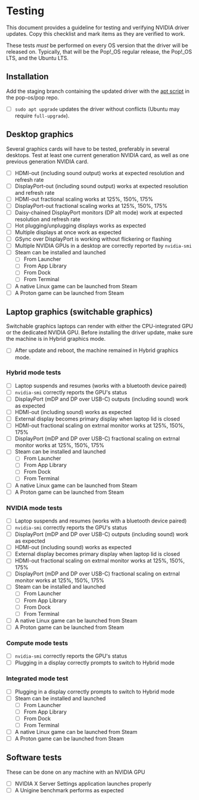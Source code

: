 # Testing
This document provides a guideline for testing and verifying NVIDIA driver updates. Copy this checklist and mark items as they are verified to work.

These tests _must_ be performed on every OS version that the driver will be released on. Typically, that will be the Pop!\_OS regular release, the Pop!\_OS LTS, and the Ubuntu LTS.

## Installation

Add the staging branch containing the updated driver with the [apt script](https://github.com/pop-os/pop/blob/master/scripts/apt) in the pop-os/pop repo.

- [ ] `sudo apt upgrade` updates the driver without conflicts (Ubuntu may require `full-upgrade`).

## Desktop graphics

Several graphics cards will have to be tested, preferably in several desktops. Test at least one current generation NVIDIA card, as well as one previous generation NVIDIA card.

- [ ] HDMI-out (including sound output) works at expected resolution and refresh rate
- [ ] DisplayPort-out (including sound output) works at expected resolution and refresh rate
- [ ] HDMI-out fractional scaling works at 125%, 150%, 175%
- [ ] DisplayPort-out fractional scaling works at 125%, 150%, 175%
- [ ] Daisy-chained DisplayPort monitors (DP alt mode) work at expected resolution and refresh rate
- [ ] Hot plugging/unplugging displays works as expected
- [ ] Multiple displays at once work as expected
- [ ] GSync over DisplayPort is working without flickering or flashing
- [ ] Multiple NVIDIA GPUs in a desktop are correctly reported by `nvidia-smi`
- [ ] Steam can be installed and launched
  - [ ] From Launcher
  - [ ] From App Library
  - [ ] From Dock
  - [ ] From Terminal
- [ ] A native Linux game can be launched from Steam
- [ ] A Proton game can be launched from Steam

## Laptop graphics (switchable graphics)

Switchable graphics laptops can render with either the CPU-integrated GPU or the dedicated NVIDIA GPU. Before installing the driver update, make sure the machine is in Hybrid graphics mode.

- [ ] After update and reboot, the machine remained in Hybrid graphics mode.

### Hybrid mode tests

- [ ] Laptop suspends and resumes (works with a bluetooth device paired)
- [ ] `nvidia-smi` correctly reports the GPU's status
- [ ] DisplayPort (mDP and DP over USB-C) outputs (including sound) work as expected
- [ ] HDMI-out (including sound) works as expected
- [ ] External display becomes primary display when laptop lid is closed
- [ ] HDMI-out fractional scaling on extrnal monitor works at 125%, 150%, 175%
- [ ] DisplayPort (mDP and DP over USB-C) fractional scaling on extrnal monitor works at 125%, 150%, 175%
- [ ] Steam can be installed and launched
  - [ ] From Launcher
  - [ ] From App Library
  - [ ] From Dock
  - [ ] From Terminal
- [ ] A native Linux game can be launched from Steam
- [ ] A Proton game can be launched from Steam

### NVIDIA mode tests

- [ ] Laptop suspends and resumes (works with a bluetooth device paired)
- [ ] `nvidia-smi` correctly reports the GPU's status
- [ ] DisplayPort (mDP and DP over USB-C) outputs (including sound) work as expected
- [ ] HDMI-out (including sound) works as expected
- [ ] External display becomes primary display when laptop lid is closed
- [ ] HDMI-out fractional scaling on extrnal monitor works at 125%, 150%, 175%
- [ ] DisplayPort (mDP and DP over USB-C) fractional scaling on extrnal monitor works at 125%, 150%, 175%
- [ ] Steam can be installed and launched
  - [ ] From Launcher
  - [ ] From App Library
  - [ ] From Dock
  - [ ] From Terminal
- [ ] A native Linux game can be launched from Steam
- [ ] A Proton game can be launched from Steam

### Compute mode tests

- [ ] `nvidia-smi` correctly reports the GPU's status
- [ ] Plugging in a display correctly prompts to switch to Hybrid mode

### Integrated mode test

- [ ] Plugging in a display correctly prompts to switch to Hybrid mode
- [ ] Steam can be installed and launched
  - [ ] From Launcher
  - [ ] From App Library
  - [ ] From Dock
  - [ ] From Terminal
- [ ] A native Linux game can be launched from Steam
- [ ] A Proton game can be launched from Steam

## Software tests

These can be done on any machine with an NVIDIA GPU

- [ ] NVIDIA X Server Settings application launches properly
- [ ] A Unigine benchmark performs as expected
